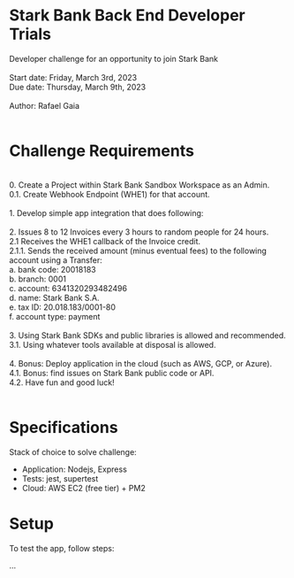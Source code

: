 # Stark Bank Back End Developer Trials

Developer challenge for an opportunity to join Stark Bank</br>
</br>
Start date: Friday, March 3rd, 2023</br>
Due date: Thursday, March 9th, 2023</br>
</br>
Author: Rafael Gaia</br>
</br>

# Challenge Requirements
</br>
0. Create a Project within Stark Bank Sandbox Workspace as an Admin.</br>
0.1. Create Webhook Endpoint (WHE1) for that account.</br>
</br>
1. Develop simple app integration that does following:</br>
</br>
2. Issues 8 to 12 Invoices every 3 hours to random people for 24 hours.</br>
2.1 Receives the WHE1 callback of the Invoice credit.</br>
2.1.1. Sends the received amount (minus eventual fees) to the following account using a Transfer:</br>
    a. bank code: 20018183</br>
    b. branch: 0001</br>
    c. account: 6341320293482496</br>
    d. name: Stark Bank S.A.</br>
    e. tax ID: 20.018.183/0001-80</br>
    f. account type: payment</br>
</br>
3. Using Stark Bank SDKs and public libraries is allowed and recommended.</br>
3.1. Using whatever tools available at disposal is allowed.</br>
</br>
4. Bonus: Deploy application in the cloud (such as AWS, GCP, or Azure).</br>
4.1. Bonus: find issues on Stark Bank public code or API.</br>
4.2. Have fun and good luck!</br>
</br>

# Specifications

Stack of choice to solve challenge:</br>
- Application: Nodejs, Express</br>
- Tests: jest, supertest</br>
- Cloud: AWS EC2 (free tier) + PM2</br>

# Setup

To test the app, follow steps:</br>

...